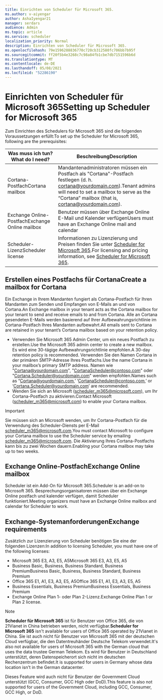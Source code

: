 ```yaml
---
title: Einrichten von Scheduler für Microsoft 365.
ms.author: v-aiyengar
author: AshaIyengar21
manager: serdars
audience: Admin
ms.topic: article
ms.service: scheduler
localization_priority: Normal
description: Einrichten von Scheduler für Microsoft 365.
ms.openlocfilehash: 79e1596288836770c720cb312580fc706bb7b95f
ms.sourcegitcommit: ff20f5b4e3268c7c98a84fb1cbe7db7151596b6d
ms.translationtype: MT
ms.contentlocale: de-DE
ms.lasthandoff: 05/08/2021
ms.locfileid: "52286190"
---
```

# <a name="setting-up-scheduler-for-microsoft-365"></a><span data-ttu-id="ad528-103">Einrichten von Scheduler für Microsoft 365</span><span class="sxs-lookup"><span data-stu-id="ad528-103">Setting up Scheduler for Microsoft 365</span></span>

<span data-ttu-id="ad528-104">Zum Einrichten des Schedulers für Microsoft 365 sind die folgenden Voraussetzungen erfüllt:</span><span class="sxs-lookup"><span data-stu-id="ad528-104">To set up the Scheduler for Microsoft 365, following are the prerequisites:</span></span>

|<span data-ttu-id="ad528-105">**Was muss ich tun?**</span><span class="sxs-lookup"><span data-stu-id="ad528-105">**What do I need?**</span></span> |<span data-ttu-id="ad528-106">**Beschreibung**</span><span class="sxs-lookup"><span data-stu-id="ad528-106">**Description**</span></span> |
|-------------------|-------------|
|<span data-ttu-id="ad528-107">Cortana-Postfach</span><span class="sxs-lookup"><span data-stu-id="ad528-107">Cortana mailbox</span></span> |<span data-ttu-id="ad528-108">Mandantenadministratoren müssen ein Postfach als "Cortana"-Postfach festlegen (d. h. cortana@yourdomain.com).</span><span class="sxs-lookup"><span data-stu-id="ad528-108">Tenant admins will need to set a mailbox to serve as the “Cortana” mailbox (that is, cortana@yourdomain.com).</span></span>         |
|<span data-ttu-id="ad528-109">Exchange Online-Postfach</span><span class="sxs-lookup"><span data-stu-id="ad528-109">Exchange Online mailbox</span></span> |<span data-ttu-id="ad528-110">Benutzer müssen über Exchange Online E-Mail und Kalender verfügen</span><span class="sxs-lookup"><span data-stu-id="ad528-110">Users must have an Exchange Online mail and calendar</span></span>         |
|<span data-ttu-id="ad528-111">Scheduler-Lizenz</span><span class="sxs-lookup"><span data-stu-id="ad528-111">Scheduler license</span></span> |<span data-ttu-id="ad528-112">Informationen zu Lizenzierung und Preisen finden Sie unter [Scheduler for Microsoft 365](https://www.microsoft.com/microsoft-365/meeting-scheduler-pricing).</span><span class="sxs-lookup"><span data-stu-id="ad528-112">For licensing and pricing information, see [Scheduler for Microsoft 365](https://www.microsoft.com/microsoft-365/meeting-scheduler-pricing).</span></span>        |

## <a name="create-a-mailbox-for-cortana"></a><span data-ttu-id="ad528-113">Erstellen eines Postfachs für Cortana</span><span class="sxs-lookup"><span data-stu-id="ad528-113">Create a mailbox for Cortana</span></span>
<span data-ttu-id="ad528-114">Ein Exchange in Ihrem Mandanten fungiert als Cortana-Postfach für Ihren Mandanten zum Senden und Empfangen von E-Mails an und von Cortana.</span><span class="sxs-lookup"><span data-stu-id="ad528-114">An Exchange mailbox in your tenant acts as the Cortana mailbox for your tenant to send and receive emails to and from Cortana.</span></span> <span data-ttu-id="ad528-115">Alle an Cortana gesendeten E-Mails werden basierend auf Ihrer Aufbewahrungsrichtlinie im Cortana-Postfach Ihres Mandanten aufbewahrt.</span><span class="sxs-lookup"><span data-stu-id="ad528-115">All emails sent to Cortana are retained in your tenant’s Cortana mailbox based on your retention policy.</span></span>

- <span data-ttu-id="ad528-116">Verwenden Sie Microsoft 365 Admin Center, um ein neues Postfach zu erstellen.</span><span class="sxs-lookup"><span data-stu-id="ad528-116">Use the Microsoft 365 admin center to create a new mailbox.</span></span> <span data-ttu-id="ad528-117">Es wird eine 30-tägige Aufbewahrungsrichtlinie empfohlen.</span><span class="sxs-lookup"><span data-stu-id="ad528-117">A 30-day retention policy is recommended.</span></span> <span data-ttu-id="ad528-118">Verwenden Sie den Namen Cortana in der primären SMTP-Adresse Ihres Postfachs.</span><span class="sxs-lookup"><span data-stu-id="ad528-118">Use the name Cortana in your mailbox’s primary SMTP address.</span></span> <span data-ttu-id="ad528-119">Namen wie "Cortana@yourdomain.com", "CortanaScheduler@contoso.com" oder "Cortana.Scheduler@yourdomain.com" werden empfohlen.</span><span class="sxs-lookup"><span data-stu-id="ad528-119">Names such as “Cortana@yourdomain.com,’ ‘CortanaScheduler@contoso.com,’ or ‘Cortana.Scheduler@yourdomain.com’ are recommended.</span></span>
- <span data-ttu-id="ad528-120">Wenden Sie sich an Microsoft (scheduler_m365@microsoft.com), um Ihr Cortana-Postfach zu aktivieren.</span><span class="sxs-lookup"><span data-stu-id="ad528-120">Contact Microsoft (scheduler_m365@microsoft.com) to enable your Cortana mailbox.</span></span> 

> [!IMPORTANT]
> <span data-ttu-id="ad528-121">Sie müssen sich an Microsoft wenden, um Ihr Cortana-Postfach für die Verwendung des Scheduler-Diensts per E-Mail scheduler_m365@microsoft.com.</span><span class="sxs-lookup"><span data-stu-id="ad528-121">You must contact Microsoft to configure your Cortana mailbox to use the Scheduler service by emailing scheduler_m365@microsoft.com.</span></span> <span data-ttu-id="ad528-122">Die Aktivierung Ihres Cortana-Postfachs kann bis zu zwei Wochen dauern.</span><span class="sxs-lookup"><span data-stu-id="ad528-122">Enabling your Cortana mailbox may take up to two weeks.</span></span>

## <a name="exchange-online-mailbox"></a><span data-ttu-id="ad528-123">Exchange Online-Postfach</span><span class="sxs-lookup"><span data-stu-id="ad528-123">Exchange Online mailbox</span></span>
<span data-ttu-id="ad528-124">Scheduler ist ein Add-On für Microsoft 365.</span><span class="sxs-lookup"><span data-stu-id="ad528-124">Scheduler is an add-on to Microsoft 365.</span></span> <span data-ttu-id="ad528-125">Besprechungsorganisatoren müssen über ein Exchange Online postfach und kalender verfügen, damit Scheduler funktioniert.</span><span class="sxs-lookup"><span data-stu-id="ad528-125">Meeting organizers must have an Exchange Online mailbox and calendar for Scheduler to work.</span></span>

## <a name="exchange-requirements"></a><span data-ttu-id="ad528-126">Exchange-Systemanforderungen</span><span class="sxs-lookup"><span data-stu-id="ad528-126">Exchange requirements</span></span>

<span data-ttu-id="ad528-127">Zusätzlich zur Lizenzierung von Scheduler benötigen Sie eine der folgenden Lizenzen:</span><span class="sxs-lookup"><span data-stu-id="ad528-127">In addition to licensing Scheduler, you must have one of the following licenses:</span></span>

- <span data-ttu-id="ad528-128">Microsoft 365 E3, A3, E5, A5</span><span class="sxs-lookup"><span data-stu-id="ad528-128">Microsoft 365 E3, A3, E5, A5</span></span>
- <span data-ttu-id="ad528-129">Business Basic, Business, Business Standard, Business Premium</span><span class="sxs-lookup"><span data-stu-id="ad528-129">Business Basic, Business, Business Standard, Business Premium</span></span>
- <span data-ttu-id="ad528-130">Office 365 E1, A1, E3, A3, E5, A5</span><span class="sxs-lookup"><span data-stu-id="ad528-130">Office 365 E1, A1, E3, A3, E5, A5</span></span>
- <span data-ttu-id="ad528-131">Business Essentials, Business Premium</span><span class="sxs-lookup"><span data-stu-id="ad528-131">Business Essentials, Business Premium</span></span>
- <span data-ttu-id="ad528-132">Exchange Online Plan 1- oder Plan 2-Lizenz.</span><span class="sxs-lookup"><span data-stu-id="ad528-132">Exchange Online Plan 1 or Plan 2 license.</span></span> 

> [!Note]
> <span data-ttu-id="ad528-133">**Scheduler für Microsoft 365** ist für Benutzer von Office 365, die von 21Vianet in China betrieben werden, nicht verfügbar.</span><span class="sxs-lookup"><span data-stu-id="ad528-133">**Scheduler for Microsoft 365** isn't available for users of Office 365 operated by 21Vianet in China.</span></span> <span data-ttu-id="ad528-134">Sie ist auch nicht für Benutzer von Microsoft 365 mit der deutschen Cloud verfügbar, die den Datentreuhänder Deutsche Telekom verwendet.</span><span class="sxs-lookup"><span data-stu-id="ad528-134">It's also not available for users of Microsoft 365 with the German cloud that uses the data trustee German Telekom.</span></span> <span data-ttu-id="ad528-135">Es wird für Benutzer in Deutschland unterstützt, deren Datenspeicherort sich nicht im deutschen Rechenzentrum befindet.</span><span class="sxs-lookup"><span data-stu-id="ad528-135">It is supported for users in Germany whose data location isn't in the German datacenter.</span></span>
>
><span data-ttu-id="ad528-136">Dieses Feature wird auch nicht für Benutzer der Government Cloud unterstützt (GCC, Consumer, GCC High oder DoD).</span><span class="sxs-lookup"><span data-stu-id="ad528-136">This feature is also not supported for users of the Government Cloud, including GCC, Consumer, GCC High, or DoD.</span></span>
